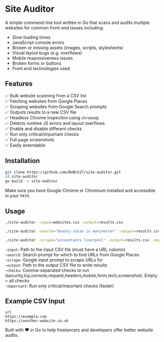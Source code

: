 # Site Auditor

A simple command-line tool written in Go that scans and audits multiple websites for common front-end issues including:

- Slow loading times
- JavaScript console errors
- Broken or missing assets (images, scripts, stylesheets)
- Visual layout bugs (e.g. overflows)
- Mobile responsiveness issues
- Broken forms or buttons
- Front end technologies used

## Features

✅ Bulk website scanning from a CSV list  
✅ Fetching websites from Google Places  
✅ Scraping websites from Google Search prompts  
✅ Outputs results to a new CSV file  
✅ Headless Chrome inspection using `chromedp`  
✅ Detects runtime JS errors and layout overflows  
✅ Enable and disable different checks  
✅ Run only critical/important checks  
✅ Full page screenshots  
✅ Easily extendable

## Installation

```bash
git clone https://github.com/BoBch27/site-auditor.git
cd site-auditor
go build -o site-auditor
```

Make sure you have Google Chrome or Chromium installed and accessible in your `PATH`.

## Usage

```bash
./site-auditor -input=websites.csv -output=results.csv
```
```bash
./site-auditor -search="beauty salon in manchester" -output=results.csv -checks=mobile,form,tech
```
```bash
./site-auditor -scrape="accountants liverpool" -output=results.csv -important
```

-`input`: Path to the input CSV file (must have a URL column)  
-`search`: Search prompt for which to find URLs from Google Places  
-`scrape`: Google input prompt to scrape URLs for  
-`output`: Path to the output CSV file to write results  
-`checks`: Comma-separated checks to run (security,lcp,console,request,headers,mobile,form,tech,screenshot). Empty = all checks  
-`important`: Run only critical/important checks (faster)

## Example CSV Input

```csv
url
https://example.com
https://another-website.co.uk
```

Built with ❤️ in Go to help freelancers and developers offer better website audits.